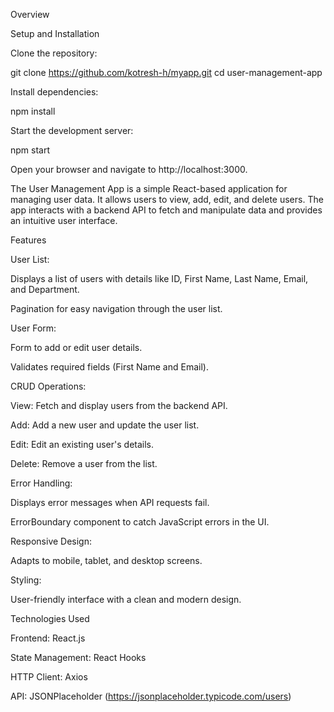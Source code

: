 Overview

Setup and Installation

Clone the repository:

git clone https://github.com/kotresh-h/myapp.git
cd user-management-app

Install dependencies:

npm install

Start the development server:

npm start

Open your browser and navigate to http://localhost:3000.

The User Management App is a simple React-based application for managing user data. It allows users to view, add, edit, and delete users. The app interacts with a backend API to fetch and manipulate data and provides an intuitive user interface.

Features

User List:

Displays a list of users with details like ID, First Name, Last Name, Email, and Department.

Pagination for easy navigation through the user list.

User Form:

Form to add or edit user details.

Validates required fields (First Name and Email).

CRUD Operations:

View: Fetch and display users from the backend API.

Add: Add a new user and update the user list.

Edit: Edit an existing user's details.

Delete: Remove a user from the list.

Error Handling:

Displays error messages when API requests fail.

ErrorBoundary component to catch JavaScript errors in the UI.

Responsive Design:

Adapts to mobile, tablet, and desktop screens.

Styling:

User-friendly interface with a clean and modern design.

Technologies Used

Frontend: React.js

State Management: React Hooks

HTTP Client: Axios

API: JSONPlaceholder (https://jsonplaceholder.typicode.com/users)
